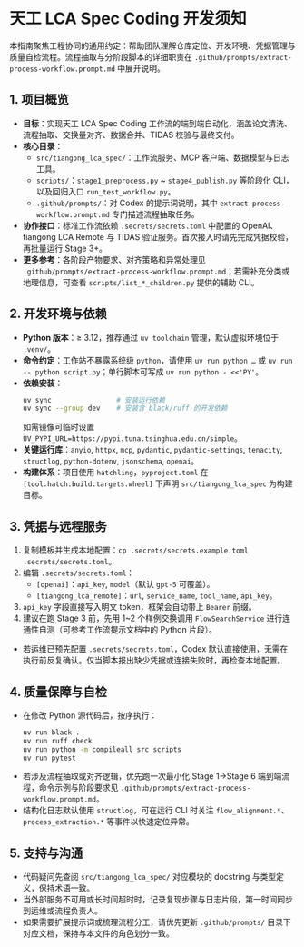 # 天工 LCA Spec Coding 开发须知

本指南聚焦工程协同的通用约定：帮助团队理解仓库定位、开发环境、凭据管理与质量自检流程。流程抽取与分阶段脚本的详细职责在 `.github/prompts/extract-process-workflow.prompt.md` 中展开说明。

## 1. 项目概览
- **目标**：实现天工 LCA Spec Coding 工作流的端到端自动化，涵盖论文清洗、流程抽取、交换量对齐、数据合并、TIDAS 校验与最终交付。
- **核心目录**：
  - `src/tiangong_lca_spec/`：工作流服务、MCP 客户端、数据模型与日志工具。
  - `scripts/`：`stage1_preprocess.py` ~ `stage4_publish.py` 等阶段化 CLI，以及回归入口 `run_test_workflow.py`。
  - `.github/prompts/`：对 Codex 的提示词说明，其中 `extract-process-workflow.prompt.md` 专门描述流程抽取任务。
- **协作接口**：标准工作流依赖 `.secrets/secrets.toml` 中配置的 OpenAI、tiangong LCA Remote 与 TIDAS 验证服务。首次接入时请先完成凭据校验，再批量运行 Stage 3+。
- **更多参考**：各阶段产物要求、对齐策略和异常处理见 `.github/prompts/extract-process-workflow.prompt.md`；若需补充分类或地理信息，可查看 `scripts/list_*_children.py` 提供的辅助 CLI。

## 2. 开发环境与依赖
- **Python 版本**：≥ 3.12，推荐通过 `uv toolchain` 管理，默认虚拟环境位于 `.venv/`。
- **命令约定**：工作站不暴露系统级 `python`，请使用 `uv run python …` 或 `uv run -- python script.py`；单行脚本可写成 `uv run python - <<'PY'`。
- **依赖安装**：
  ```bash
  uv sync                # 安装运行依赖
  uv sync --group dev    # 安装含 black/ruff 的开发依赖
  ```
  如需镜像可临时设置 `UV_PYPI_URL=https://pypi.tuna.tsinghua.edu.cn/simple`。
- **关键运行库**：`anyio`, `httpx`, `mcp`, `pydantic`, `pydantic-settings`, `tenacity`, `structlog`, `python-dotenv`, `jsonschema`, `openai`。
- **构建体系**：项目使用 `hatchling`，`pyproject.toml` 在 `[tool.hatch.build.targets.wheel]` 下声明 `src/tiangong_lca_spec` 为构建目标。

## 3. 凭据与远程服务
1. 复制模板并生成本地配置：`cp .secrets/secrets.example.toml .secrets/secrets.toml`。
2. 编辑 `.secrets/secrets.toml`：
   - `[openai]`：`api_key`, `model`（默认 `gpt-5` 可覆盖）。
   - `[tiangong_lca_remote]`：`url`, `service_name`, `tool_name`, `api_key`。
3. `api_key` 字段直接写入明文 token，框架会自动带上 `Bearer` 前缀。
4. 建议在跑 Stage 3 前，先用 1~2 个样例交换调用 `FlowSearchService` 进行连通性自测（可参考工作流提示文档中的 Python 片段）。
- 若运维已预先配置 `.secrets/secrets.toml`，Codex 默认直接使用，无需在执行前反复确认。仅当脚本报出缺少凭据或连接失败时，再检查本地配置。

## 4. 质量保障与自检
- 在修改 Python 源代码后，按序执行：
  ```bash
  uv run black .
  uv run ruff check
  uv run python -m compileall src scripts
  uv run pytest
  ```
- 若涉及流程抽取或对齐逻辑，优先跑一次最小化 Stage 1→Stage 6 端到端流程，命令示例与阶段要求见 `.github/prompts/extract-process-workflow.prompt.md`。
- 结构化日志默认使用 `structlog`，可在运行 CLI 时关注 `flow_alignment.*`、`process_extraction.*` 等事件以快速定位异常。

## 5. 支持与沟通
- 代码疑问先查阅 `src/tiangong_lca_spec/` 对应模块的 docstring 与类型定义，保持术语一致。
- 当外部服务不可用或长时间超时时，记录复现步骤与日志片段，第一时间同步到运维或流程负责人。
- 如果需要扩展提示词或梳理流程分工，请优先更新 `.github/prompts/` 目录下对应文档，保持与本文件的角色划分一致。
